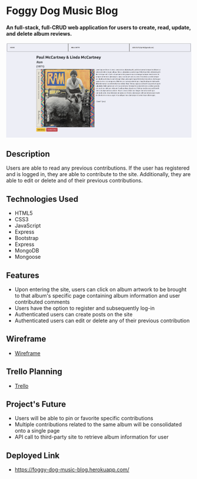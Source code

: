 # Foggy Dog Music Blog

#### An full-stack, full-CRUD web application for users to create, read, update, and delete album reviews.

<img src='./media/images/show.png' alt='Show Page'>

## Description

Users are able to read any previous contributions. If the user has registered and is logged in, they are able to contribute to the site. Additionally, they are able to edit or delete and of their previous contributions.

## Technologies Used

- HTML5
- CSS3
- JavaScript
- Express
- Bootstrap
- Express
- MongoDB
- Mongoose

## Features

- Upon entering the site, users can click on album artwork to be brought to that album's specific page containing album information and user contributed comments
- Users have the option to register and subsequently log-in
- Authenticated users can create posts on the site
- Authenticated users can edit or delete any of their previous contribution

## Wireframe

- <a href='https://trello.com/b/S2Vh9DSH/project-2-music-blog'>Wireframe</a>

## Trello Planning

- <a href='https://trello.com/b/S2Vh9DSH/project-2-music-blog'>Trello</a>

## Project's Future

- Users will be able to pin or favorite specific contributions
- Multiple contributions related to the same album will be consolidated onto a single page
- API call to third-party site to retrieve album information for user

## Deployed Link

- https://foggy-dog-music-blog.herokuapp.com/
